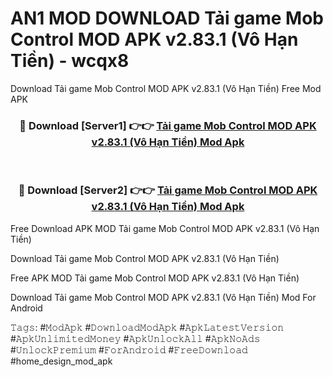 # AN1 MOD DOWNLOAD Tải game Mob Control MOD APK v2.83.1 (Vô Hạn Tiền) - wcqx8
Download Tải game Mob Control MOD APK v2.83.1 (Vô Hạn Tiền) Free Mod APK

<div align="center">
<h3>🔴 Download [Server1] 👉👉 <a href="https://apk-comot.site?title=Tải_game_Mob_Control_MOD_APK_v2.83.1_(Vô_Hạn_Tiền)">Tải game Mob Control MOD APK v2.83.1 (Vô Hạn Tiền) Mod Apk</a></h3><br>

<h3>🔴 Download [Server2] 👉👉 <a href="https://apk-comot.site?title=Tải_game_Mob_Control_MOD_APK_v2.83.1_(Vô_Hạn_Tiền)">Tải game Mob Control MOD APK v2.83.1 (Vô Hạn Tiền) Mod Apk</a></h3>
</div>


Free Download APK MOD Tải game Mob Control MOD APK v2.83.1 (Vô Hạn Tiền)

Download Tải game Mob Control MOD APK v2.83.1 (Vô Hạn Tiền) 

Free APK MOD Tải game Mob Control MOD APK v2.83.1 (Vô Hạn Tiền) 

Download Tải game Mob Control MOD APK v2.83.1 (Vô Hạn Tiền) Mod For Android

𝚃𝚊𝚐𝚜: #𝙼𝚘𝚍𝙰𝚙𝚔 #𝙳𝚘𝚠𝚗𝚕𝚘𝚊𝚍𝙼𝚘𝚍𝙰𝚙𝚔 #𝙰𝚙𝚔𝙻𝚊𝚝𝚎𝚜𝚝𝚅𝚎𝚛𝚜𝚒𝚘𝚗 #𝙰𝚙𝚔𝚄𝚗𝚕𝚒𝚖𝚒𝚝𝚎𝚍𝙼𝚘𝚗𝚎𝚢 #𝙰𝚙𝚔𝚄𝚗𝚕𝚘𝚌𝚔𝙰𝚕𝚕 #𝙰𝚙𝚔𝙽𝚘𝙰𝚍𝚜 #𝚄𝚗𝚕𝚘𝚌𝚔𝙿𝚛𝚎𝚖𝚒𝚞𝚖 #𝙵𝚘𝚛𝙰𝚗𝚍𝚛𝚘𝚒𝚍 #𝙵𝚛𝚎𝚎𝙳𝚘𝚠𝚗𝚕𝚘𝚊𝚍 #home_design_mod_apk